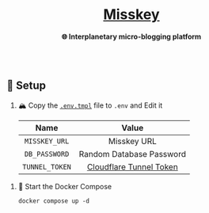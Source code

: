 <h1 align="center"><a href="https://misskey-hub.net">Misskey</a></h1>

<div align="center">

**🌐 Interplanetary micro-blogging platform**

</div>

<br /><br />

## 🔧 Setup

1. 🏔️ Copy the [`.env.tmpl`](./.env.tmpl) file to `.env` and Edit it

   |      Name      |           Value           |
   | :------------: | :-----------------------: |
   | `MISSKEY_URL`  |        Misskey URL        |
   | `DB_PASSWORD`  | Random Database Password  |
   | `TUNNEL_TOKEN` | [Cloudflare Tunnel Token] |

[Cloudflare Tunnel Token]: https://developers.cloudflare.com/cloudflare-one/connections/connect-networks/

1. 🚀 Start the Docker Compose

   ```shell
   docker compose up -d
   ```
